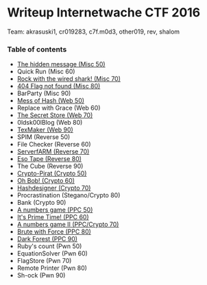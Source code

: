 # Writeup Internetwache CTF 2016

Team: akrasuski1, cr019283, c7f.m0d3, other019, rev, shalom

### Table of contents
* [The hidden message (Misc 50)](misc_50)
* Quick Run (Misc 60)
* [Rock with the wired shark! (Misc 70)](misc_70)
* [404 Flag not found (Misc 80)](misc_80)
* BarParty (Misc 90)
* [Mess of Hash (Web 50)](web_50)
* Replace with Grace (Web 60)
* [The Secret Store (Web 70)](web_70)
* 0ldsk00lBlog (Web 80)
* [TexMaker (Web 90)](web_90)
* SPIM (Reverse 50)
* File Checker (Reverse 60)
* [ServerfARM (Reverse 70)](re_70)
* [Eso Tape (Reverse 80)](re_80)
* The Cube (Reverse 90)
* [Crypto-Pirat (Crypto 50)](crypto_50)
* [Oh Bob! (Crypto 60)](crypto_60)
* [Hashdesigner (Crypto 70)](crypto_70)
* Procrastination (Stegano/Crypto 80)
* Bank (Crypto 90)
* [A numbers game (PPC 50)](ppc_50)
* [It's Prime Time! (PPC 60)](ppc_60)
* [A numbers game II (PPC/Crypto 70)](ppc_70)
* [Brute with Force (PPC 80)](ppc_80)
* [Dark Forest (PPC 90)](ppc_90)
* Ruby's count (Pwn 50)
* EquationSolver (Pwn 60)
* FlagStore (Pwn 70)
* Remote Printer (Pwn 80)
* Sh-ock (Pwn 90)
